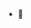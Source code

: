 - 👋 

<!---
VicFROST2099/VicFROST2099 is a ✨ special ✨ repository because its `README.md` (this file) appears on your GitHub profile.
You can click the Preview link to take a look at your changes.
--->
